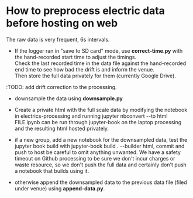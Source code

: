 # How to preprocess electric data before hosting on web

The raw data is very frequent, 6s intervals.

- If the logger ran in "save to SD card" mode, use **correct-time.py** with the hand-recorded start time to adjust the timings.  
Check the last recorded time in the data file against the hand-recorded end time to see how bad the drift is and inform the venue.  
Then store the full data privately for them (currently Google Drive). 

:TODO: add drift correction to the processing.

- downsample the data using **downsample.py**

- Create a private html with the full scale data by modifying the notebook in electrics-processing and running jupyter nbconvert --to html FILE.ipynb
can be run through jupyter-book on the laptop processing and the resulting html hosted privately. 



- if a new group, add a new notebook for the downsampled data, test the jupyter book build with jupyter-book build . --builder html, commit and push to host be careful to omit anything unwanted.
We have a safety timeout on Github processing to be sure we don't incur charges or waste resource, so we don't push the full data and certainly don't push a notebook that builds using it.

- otherwise append the downsampled data to the previous data file (filed under venue) using **append-data.py**.

